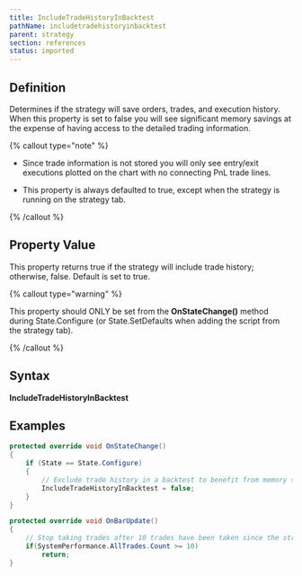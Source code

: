 ```yaml
---
title: IncludeTradeHistoryInBacktest
pathName: includetradehistoryinbacktest
parent: strategy
section: references
status: imported
---
```


## Definition

Determines if the strategy will save orders, trades, and execution history. When this property is set to false you will see significant memory savings at the expense of having access to the detailed trading information.

{% callout type="note" %}

* Since trade information is not stored you will only see entry/exit executions plotted on the chart with no connecting PnL trade lines.

* This property is always defaulted to true, except when the strategy is running on the strategy tab.

{% /callout %}

## Property Value

This property returns true if the strategy will include trade history; otherwise, false. Default is set to true.

{% callout type="warning" %}

This property should ONLY be set from the **OnStateChange()** method during State.Configure (or State.SetDefaults when adding the script from the strategy tab).

{% /callout %}

## Syntax

**IncludeTradeHistoryInBacktest**

## Examples

```csharp
protected override void OnStateChange()
{
    if (State == State.Configure)
    {
        // Exclude trade history in a backtest to benefit from memory savings
        IncludeTradeHistoryInBacktest = false;
    }
}

protected override void OnBarUpdate()
{
    // Stop taking trades after 10 trades have been taken since the strategy was enabled
    if(SystemPerformance.AllTrades.Count >= 10)
        return;
}
```
